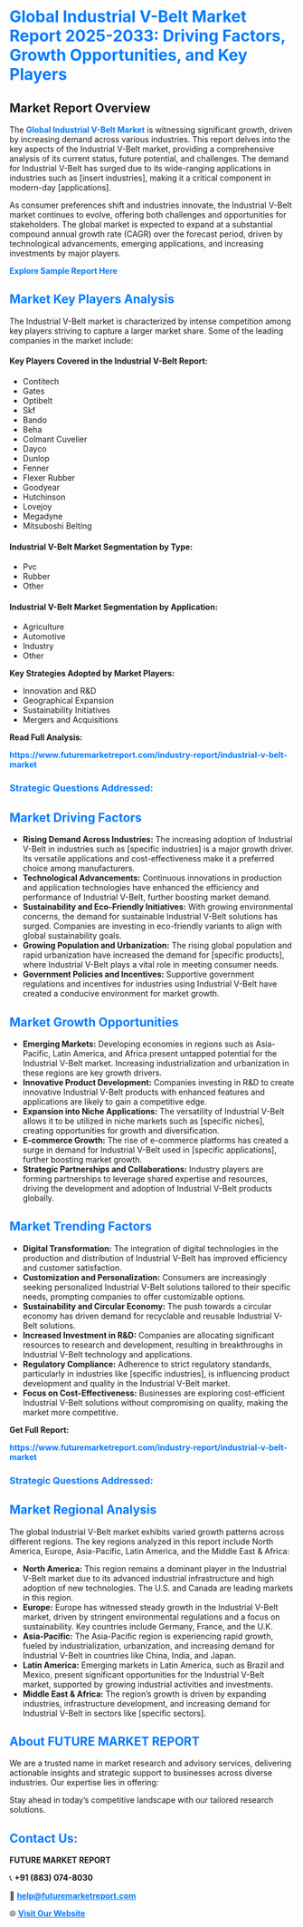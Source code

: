 <h1 style="color: #007BFF;">Global Industrial V-Belt Market Report 2025-2033: Driving Factors, Growth Opportunities, and Key Players</h1>

<section id="overview">
<h2>Market Report Overview</h2>
<p>The <a href="https://www.futuremarketreport.com/industry-report/industrial-v-belt-market" style="color: #007BFF; text-decoration: none;"><strong>Global Industrial V-Belt Market</strong></a> is witnessing significant growth, driven by increasing demand across various industries. This report delves into the key aspects of the Industrial V-Belt market, providing a comprehensive analysis of its current status, future potential, and challenges. The demand for Industrial V-Belt has surged due to its wide-ranging applications in industries such as [insert industries], making it a critical component in modern-day [applications].</p>
<p>As consumer preferences shift and industries innovate, the Industrial V-Belt market continues to evolve, offering both challenges and opportunities for stakeholders. The global market is expected to expand at a substantial compound annual growth rate (CAGR) over the forecast period, driven by technological advancements, emerging applications, and increasing investments by major players.</p>
</section>

<section id="overview">
<p><a href="https://www.futuremarketreport.com/request-sample/reportId=31016" style="color: #007BFF; text-decoration: none;"><strong>Explore Sample Report Here</strong></a></p>
</section>

<section id="key-players">
<h2 style="color: #007BFF;">Market Key Players Analysis</h2>
<p>The Industrial V-Belt market is characterized by intense competition among key players striving to capture a larger market share. Some of the leading companies in the market include:</p>
<h4>Key Players Covered in the Industrial V-Belt Report:</h4>
<ul><li>Contitech</li><li>Gates</li><li>Optibelt</li><li>Skf</li><li>Bando</li><li>Beha</li><li>Colmant Cuvelier</li><li>Dayco</li><li>Dunlop</li><li>Fenner</li><li>Flexer Rubber</li><li>Goodyear</li><li>Hutchinson</li><li>Lovejoy</li><li>Megadyne</li><li>Mitsuboshi Belting</li></ul>
<h4>Industrial V-Belt Market Segmentation by Type:</h4>
<ul><li>Pvc</li><li>Rubber</li><li>Other</li></ul>

<h4>Industrial V-Belt Market Segmentation by Application:</h4>
<ul><li>Agriculture</li><li>Automotive</li><li>Industry</li><li>Other</li></ul>
<p><strong>Key Strategies Adopted by Market Players:</strong></p>
<ul>
<li>Innovation and R&D</li>
<li>Geographical Expansion</li>
<li>Sustainability Initiatives</li>
<li>Mergers and Acquisitions</li>
</ul>
</section>

<section>
<p><strong>Read Full Analysis: </strong></p><a href="https://www.futuremarketreport.com/industry-report/industrial-v-belt-market" style="color: #007BFF; text-decoration: none;"><strong>https://www.futuremarketreport.com/industry-report/industrial-v-belt-market</strong></a>
<h3 style="color: #007BFF;">Strategic Questions Addressed:</h3>
</section>

<section id="driving-factors">
<h2 style="color: #007BFF;">Market Driving Factors</h2>
<ul>
<li><strong>Rising Demand Across Industries:</strong> The increasing adoption of Industrial V-Belt in industries such as [specific industries] is a major growth driver. Its versatile applications and cost-effectiveness make it a preferred choice among manufacturers.</li>
<li><strong>Technological Advancements:</strong> Continuous innovations in production and application technologies have enhanced the efficiency and performance of Industrial V-Belt, further boosting market demand.</li>
<li><strong>Sustainability and Eco-Friendly Initiatives:</strong> With growing environmental concerns, the demand for sustainable Industrial V-Belt solutions has surged. Companies are investing in eco-friendly variants to align with global sustainability goals.</li>
<li><strong>Growing Population and Urbanization:</strong> The rising global population and rapid urbanization have increased the demand for [specific products], where Industrial V-Belt plays a vital role in meeting consumer needs.</li>
<li><strong>Government Policies and Incentives:</strong> Supportive government regulations and incentives for industries using Industrial V-Belt have created a conducive environment for market growth.</li>
</ul>
</section>

<section id="growth-opportunities">
<h2 style="color: #007BFF;">Market Growth Opportunities</h2>
<ul>
<li><strong>Emerging Markets:</strong> Developing economies in regions such as Asia-Pacific, Latin America, and Africa present untapped potential for the Industrial V-Belt market. Increasing industrialization and urbanization in these regions are key growth drivers.</li>
<li><strong>Innovative Product Development:</strong> Companies investing in R&D to create innovative Industrial V-Belt products with enhanced features and applications are likely to gain a competitive edge.</li>
<li><strong>Expansion into Niche Applications:</strong> The versatility of Industrial V-Belt allows it to be utilized in niche markets such as [specific niches], creating opportunities for growth and diversification.</li>
<li><strong>E-commerce Growth:</strong> The rise of e-commerce platforms has created a surge in demand for Industrial V-Belt used in [specific applications], further boosting market growth.</li>
<li><strong>Strategic Partnerships and Collaborations:</strong> Industry players are forming partnerships to leverage shared expertise and resources, driving the development and adoption of Industrial V-Belt products globally.</li>
</ul>
</section>

<section id="trending-factors">
<h2 style="color: #007BFF;">Market Trending Factors</h2>
<ul>
<li><strong>Digital Transformation:</strong> The integration of digital technologies in the production and distribution of Industrial V-Belt has improved efficiency and customer satisfaction.</li>
<li><strong>Customization and Personalization:</strong> Consumers are increasingly seeking personalized Industrial V-Belt solutions tailored to their specific needs, prompting companies to offer customizable options.</li>
<li><strong>Sustainability and Circular Economy:</strong> The push towards a circular economy has driven demand for recyclable and reusable Industrial V-Belt solutions.</li>
<li><strong>Increased Investment in R&D:</strong> Companies are allocating significant resources to research and development, resulting in breakthroughs in Industrial V-Belt technology and applications.</li>
<li><strong>Regulatory Compliance:</strong> Adherence to strict regulatory standards, particularly in industries like [specific industries], is influencing product development and quality in the Industrial V-Belt market.</li>
<li><strong>Focus on Cost-Effectiveness:</strong> Businesses are exploring cost-efficient Industrial V-Belt solutions without compromising on quality, making the market more competitive.</li>
</ul>
</section>

<section>
<p><strong>Get Full Report: </strong></p><a href="https://www.futuremarketreport.com/industry-report/industrial-v-belt-market" style="color: #007BFF; text-decoration: none;"><strong>https://www.futuremarketreport.com/industry-report/industrial-v-belt-market</strong></a>
<h3 style="color: #007BFF;">Strategic Questions Addressed:</h3>
</section>


<section id="regional-analysis">
<h2 style="color: #007BFF;">Market Regional Analysis</h2>
<p>The global Industrial V-Belt market exhibits varied growth patterns across different regions. The key regions analyzed in this report include North America, Europe, Asia-Pacific, Latin America, and the Middle East & Africa:</p>
<ul>
<li><strong>North America:</strong> This region remains a dominant player in the Industrial V-Belt market due to its advanced industrial infrastructure and high adoption of new technologies. The U.S. and Canada are leading markets in this region.</li>
<li><strong>Europe:</strong> Europe has witnessed steady growth in the Industrial V-Belt market, driven by stringent environmental regulations and a focus on sustainability. Key countries include Germany, France, and the U.K.</li>
<li><strong>Asia-Pacific:</strong> The Asia-Pacific region is experiencing rapid growth, fueled by industrialization, urbanization, and increasing demand for Industrial V-Belt in countries like China, India, and Japan.</li>
<li><strong>Latin America:</strong> Emerging markets in Latin America, such as Brazil and Mexico, present significant opportunities for the Industrial V-Belt market, supported by growing industrial activities and investments.</li>
<li><strong>Middle East & Africa:</strong> The region’s growth is driven by expanding industries, infrastructure development, and increasing demand for Industrial V-Belt in sectors like [specific sectors].</li>
</ul>
</section>

<footer>
<h2 style="color: #007BFF;">About FUTURE MARKET REPORT</h2>
<p>We are a trusted name in market research and advisory services, delivering actionable insights and strategic support to businesses across diverse industries. Our expertise lies in offering:</p>

<p>Stay ahead in today’s competitive landscape with our tailored research solutions.</p>

<h2 style="color: #007BFF;">Contact Us:</h2>
<p><strong>FUTURE MARKET REPORT</strong></p>
<p>📞 <strong>+91 (883) 074-8030</strong></p>
<p>📧 <strong><a href="mailto:help@futuremarketreport.com" style="color: #007BFF;">help@futuremarketreport.com</a></strong></p>
<p>🌐 <strong><a href="https://www.futuremarketreport.com/" style="color: #007BFF;">Visit Our Website</a></strong></p>
</footer>